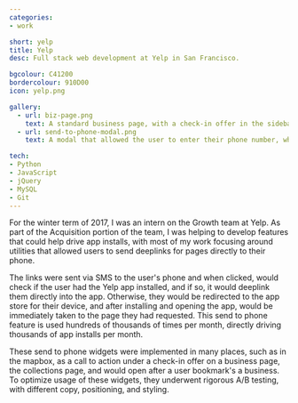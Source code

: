 ```yaml
---
categories:
- work

short: yelp
title: Yelp
desc: Full stack web development at Yelp in San Francisco.

bgcolour: C41200
bordercolour: 910D00
icon: yelp.png

gallery:
  - url: biz-page.png
    text: A standard business page, with a check-in offer in the sidebar, and a 'Send to your phone' link in the mapbox.
  - url: send-to-phone-modal.png
    text: A modal that allowed the user to enter their phone number, which send them a deeplink for that business via SMS.

tech:
- Python
- JavaScript
- jQuery
- MySQL
- Git
---
```

For the winter term of 2017, I was an intern on the Growth team at Yelp. As part of the Acquisition portion of the team, I was helping to develop features that could help drive app installs, with most of my work focusing around utilities that allowed users to send deeplinks for pages directly to their phone.

The links were sent via SMS to the user's phone and when clicked, would check if the user had the Yelp app installed, and if so, it would deeplink them directly into the app. Otherwise, they would be redirected to the app store for their device, and after installing and opening the app, would be immediately taken to the page they had requested. This send to phone feature is used hundreds of thousands of times per month, directly driving thousands of app installs per month.

These send to phone widgets were implemented in many places, such as in the mapbox, as a call to action under a check-in offer on a business page, the collections page, and would open after a user bookmark's a business. To optimize usage of these widgets, they underwent rigorous A/B testing, with different copy, positioning, and styling.
